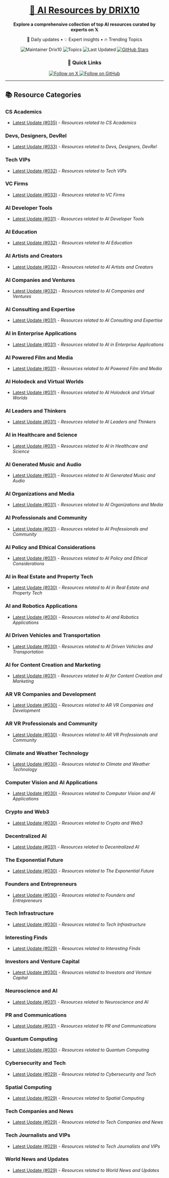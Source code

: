 
<div align="center">
  <h1><a href="https://x.com/DRIX_10_" target="_blank">🚀 AI Resources by DRIX10</a></h1>
  <p><strong>Explore a comprehensive collection of top AI resources curated by experts on 𝕏</strong></p>
  <p>🌟 Daily updates • 💡 Expert insights • 🔥 Trending Topics</p>

  <img src="https://img.shields.io/badge/Maintainer-Drix10-blue?style=for-the-badge" alt="Maintainer Drix10" />
  <img src="https://img.shields.io/badge/Topics-Everything%2C%20AI-red?style=for-the-badge" alt="Topics" />
  <img src="https://img.shields.io/github/last-commit/Drix10/ai-resources?style=for-the-badge&color=5D6D7E" alt="Last Updated" />
  <a href="https://github.com/Drix10/ai-resources"><img src="https://img.shields.io/github/stars/Drix10/ai-resources?style=for-the-badge&color=yellow" alt="GitHub Stars" /></a>

  <br>

  <h3>🌟 Quick Links</h3>
    <a href="https://x.com/DRIX_10_">
      <img src="https://img.shields.io/badge/Follow_on_𝕏-black?style=for-the-badge&logo=x&logoColor=white" alt="Follow on X" />
    </a>
    <a href="https://github.com/Drix10">
      <img src="https://img.shields.io/badge/Follow_on_GitHub-black?style=for-the-badge&logo=github&logoColor=white" alt="Follow on GitHub" />
    </a>
</div>

---

## 📚 Resource Categories

### CS Academics

*   [Latest Update (#035)](https://github.com/Drix10/ai-resources/blob/main/CS%20Academics/resources-035.md) - *Resources related to CS Academics*

### Devs, Designers, DevRel

*   [Latest Update (#033)](https://github.com/Drix10/ai-resources/blob/main/Devs%2C%20Designers%2C%20DevRel/resources-033.md) - *Resources related to Devs, Designers, DevRel*

### Tech VIPs

*   [Latest Update (#032)](https://github.com/Drix10/ai-resources/blob/main/Tech%20VIPs/resources-032.md) - *Resources related to Tech VIPs*

### VC Firms

*   [Latest Update (#033)](https://github.com/Drix10/ai-resources/blob/main/VC%20Firms/resources-033.md) - *Resources related to VC Firms*

### AI Developer Tools

*   [Latest Update (#031)](https://github.com/Drix10/ai-resources/blob/main/AI%20Developer%20Tools/resources-031.md) - *Resources related to AI Developer Tools*

### AI Education

*   [Latest Update (#032)](https://github.com/Drix10/ai-resources/blob/main/AI%20Education/resources-032.md) - *Resources related to AI Education*

### AI Artists and Creators

*   [Latest Update (#032)](https://github.com/Drix10/ai-resources/blob/main/AI%20Artists%20and%20Creators/resources-032.md) - *Resources related to AI Artists and Creators*

### AI Companies and Ventures

*   [Latest Update (#032)](https://github.com/Drix10/ai-resources/blob/main/AI%20Companies%20and%20Ventures/resources-032.md) - *Resources related to AI Companies and Ventures*

### AI Consulting and Expertise

*   [Latest Update (#031)](https://github.com/Drix10/ai-resources/blob/main/AI%20Consulting%20and%20Expertise/resources-031.md) - *Resources related to AI Consulting and Expertise*

### AI in Enterprise Applications

*   [Latest Update (#031)](https://github.com/Drix10/ai-resources/blob/main/AI%20in%20Enterprise%20Applications/resources-031.md) - *Resources related to AI in Enterprise Applications*

### AI Powered Film and Media

*   [Latest Update (#031)](https://github.com/Drix10/ai-resources/blob/main/AI%20Powered%20Film%20and%20Media/resources-031.md) - *Resources related to AI Powered Film and Media*

### AI Holodeck and Virtual Worlds

*   [Latest Update (#031)](https://github.com/Drix10/ai-resources/blob/main/AI%20Holodeck%20and%20Virtual%20Worlds/resources-031.md) - *Resources related to AI Holodeck and Virtual Worlds*

### AI Leaders and Thinkers

*   [Latest Update (#031)](https://github.com/Drix10/ai-resources/blob/main/AI%20Leaders%20and%20Thinkers/resources-031.md) - *Resources related to AI Leaders and Thinkers*

### AI in Healthcare and Science

*   [Latest Update (#031)](https://github.com/Drix10/ai-resources/blob/main/AI%20in%20Healthcare%20and%20Science/resources-031.md) - *Resources related to AI in Healthcare and Science*

### AI Generated Music and Audio

*   [Latest Update (#031)](https://github.com/Drix10/ai-resources/blob/main/AI%20Generated%20Music%20and%20Audio/resources-031.md) - *Resources related to AI Generated Music and Audio*

### AI Organizations and Media

*   [Latest Update (#031)](https://github.com/Drix10/ai-resources/blob/main/AI%20Organizations%20and%20Media/resources-031.md) - *Resources related to AI Organizations and Media*

### AI Professionals and Community

*   [Latest Update (#031)](https://github.com/Drix10/ai-resources/blob/main/AI%20Professionals%20and%20Community/resources-031.md) - *Resources related to AI Professionals and Community*

### AI Policy and Ethical Considerations

*   [Latest Update (#031)](https://github.com/Drix10/ai-resources/blob/main/AI%20Policy%20and%20Ethical%20Considerations/resources-031.md) - *Resources related to AI Policy and Ethical Considerations*

### AI in Real Estate and Property Tech

*   [Latest Update (#030)](https://github.com/Drix10/ai-resources/blob/main/AI%20in%20Real%20Estate%20and%20Property%20Tech/resources-030.md) - *Resources related to AI in Real Estate and Property Tech*

### AI and Robotics Applications

*   [Latest Update (#030)](https://github.com/Drix10/ai-resources/blob/main/AI%20and%20Robotics%20Applications/resources-030.md) - *Resources related to AI and Robotics Applications*

### AI Driven Vehicles and Transportation

*   [Latest Update (#030)](https://github.com/Drix10/ai-resources/blob/main/AI%20Driven%20Vehicles%20and%20Transportation/resources-030.md) - *Resources related to AI Driven Vehicles and Transportation*

### AI for Content Creation and Marketing

*   [Latest Update (#031)](https://github.com/Drix10/ai-resources/blob/main/AI%20for%20Content%20Creation%20and%20Marketing/resources-031.md) - *Resources related to AI for Content Creation and Marketing*

### AR VR Companies and Development

*   [Latest Update (#030)](https://github.com/Drix10/ai-resources/blob/main/AR%20VR%20Companies%20and%20Development/resources-030.md) - *Resources related to AR VR Companies and Development*

### AR VR Professionals and Community

*   [Latest Update (#030)](https://github.com/Drix10/ai-resources/blob/main/AR%20VR%20Professionals%20and%20Community/resources-030.md) - *Resources related to AR VR Professionals and Community*

### Climate and Weather Technology

*   [Latest Update (#030)](https://github.com/Drix10/ai-resources/blob/main/Climate%20and%20Weather%20Technology/resources-030.md) - *Resources related to Climate and Weather Technology*

### Computer Vision and AI Applications

*   [Latest Update (#030)](https://github.com/Drix10/ai-resources/blob/main/Computer%20Vision%20and%20AI%20Applications/resources-030.md) - *Resources related to Computer Vision and AI Applications*

### Crypto and Web3

*   [Latest Update (#030)](https://github.com/Drix10/ai-resources/blob/main/Crypto%20and%20Web3/resources-030.md) - *Resources related to Crypto and Web3*

### Decentralized AI

*   [Latest Update (#031)](https://github.com/Drix10/ai-resources/blob/main/Decentralized%20AI/resources-031.md) - *Resources related to Decentralized AI*

### The Exponential Future

*   [Latest Update (#030)](https://github.com/Drix10/ai-resources/blob/main/The%20Exponential%20Future/resources-030.md) - *Resources related to The Exponential Future*

### Founders and Entrepreneurs

*   [Latest Update (#030)](https://github.com/Drix10/ai-resources/blob/main/Founders%20and%20Entrepreneurs/resources-030.md) - *Resources related to Founders and Entrepreneurs*

### Tech Infrastructure

*   [Latest Update (#030)](https://github.com/Drix10/ai-resources/blob/main/Tech%20Infrastructure/resources-030.md) - *Resources related to Tech Infrastructure*

### Interesting Finds

*   [Latest Update (#029)](https://github.com/Drix10/ai-resources/blob/main/Interesting%20Finds/resources-029.md) - *Resources related to Interesting Finds*

### Investors and Venture Capital

*   [Latest Update (#030)](https://github.com/Drix10/ai-resources/blob/main/Investors%20and%20Venture%20Capital/resources-030.md) - *Resources related to Investors and Venture Capital*

### Neuroscience and AI

*   [Latest Update (#031)](https://github.com/Drix10/ai-resources/blob/main/Neuroscience%20and%20AI/resources-031.md) - *Resources related to Neuroscience and AI*

### PR and Communications

*   [Latest Update (#031)](https://github.com/Drix10/ai-resources/blob/main/PR%20and%20Communications/resources-031.md) - *Resources related to PR and Communications*

### Quantum Computing

*   [Latest Update (#030)](https://github.com/Drix10/ai-resources/blob/main/Quantum%20Computing/resources-030.md) - *Resources related to Quantum Computing*

### Cybersecurity and Tech

*   [Latest Update (#029)](https://github.com/Drix10/ai-resources/blob/main/Cybersecurity%20and%20Tech/resources-029.md) - *Resources related to Cybersecurity and Tech*

### Spatial Computing

*   [Latest Update (#029)](https://github.com/Drix10/ai-resources/blob/main/Spatial%20Computing/resources-029.md) - *Resources related to Spatial Computing*

### Tech Companies and News

*   [Latest Update (#029)](https://github.com/Drix10/ai-resources/blob/main/Tech%20Companies%20and%20News/resources-029.md) - *Resources related to Tech Companies and News*

### Tech Journalists and VIPs

*   [Latest Update (#029)](https://github.com/Drix10/ai-resources/blob/main/Tech%20Journalists%20and%20VIPs/resources-029.md) - *Resources related to Tech Journalists and VIPs*

### World News and Updates

*   [Latest Update (#029)](https://github.com/Drix10/ai-resources/blob/main/World%20News%20and%20Updates/resources-029.md) - *Resources related to World News and Updates*

